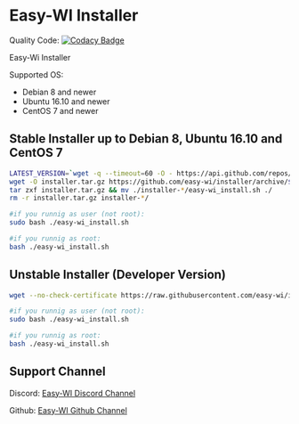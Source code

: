 # Easy-WI Installer

Quality Code: [![Codacy Badge](https://api.codacy.com/project/badge/Grade/577d1ee61d234585968cc5acbfb2a726)](https://www.codacy.com/app/Lacrimosa99/Easy-WI_Installer?utm_source=github.com&amp;utm_medium=referral&amp;utm_content=easy-wi/installer&amp;utm_campaign=Badge_Grade)

Easy-Wi Installer

Supported OS:
  - Debian 8 and newer
  - Ubuntu 16.10 and newer
  - CentOS 7 and newer

## Stable Installer up to Debian 8, Ubuntu 16.10 and CentOS 7
  
```sh
LATEST_VERSION=`wget -q --timeout=60 -O - https://api.github.com/repos/easy-wi/installer/releases/latest | grep -Po '(?<="tag_name": ")([0-9]\.[0-9]+)'` &&
wget -O installer.tar.gz https://github.com/easy-wi/installer/archive/$LATEST_VERSION.tar.gz
tar zxf installer.tar.gz && mv ./installer-*/easy-wi_install.sh ./
rm -r installer.tar.gz installer-*/

#if you runnig as user (not root):
sudo bash ./easy-wi_install.sh

#if you runnig as root:
bash ./easy-wi_install.sh
```

## Unstable Installer (Developer Version)
  
```sh 
wget --no-check-certificate https://raw.githubusercontent.com/easy-wi/installer/master/easy-wi_install.sh

#if you runnig as user (not root):
sudo bash ./easy-wi_install.sh

#if you runnig as root:
bash ./easy-wi_install.sh
```

## Support Channel
Discord: [Easy-WI Discord Channel](https://discord.gg/quJvvfF)

Github: [Easy-WI Github Channel](https://github.com/easy-wi/installer/issues)
